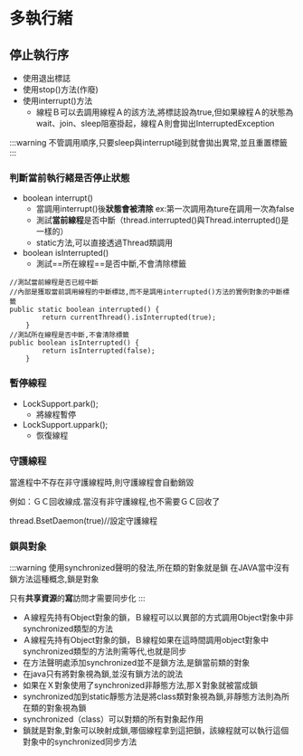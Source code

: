 # 多執行緒

## 停止執行序

* 使用退出標誌
* 使用stop()方法(作廢)
* 使用interrupt()方法
    * 線程Ｂ可以去調用線程Ａ的該方法,將標誌設為true,但如果線程Ａ的狀態為wait、join、sleep阻塞掛起，線程Ａ則會拋出InterruptedException




:::warning
不管調用順序,只要sleep與interrupt碰到就會拋出異常,並且重置標籤
:::

### 判斷當前執行緒是否停止狀態

* boolean interrupt()
    * 當調用interrupt()後**狀態會被清除**
      ex:第一次調用為ture在調用一次為false
    * 測試**當前線程**是否中斷（thread.interrupted()與Thread.interrupted()是一樣的）
    * static方法,可以直接透過Thread類調用
* boolean isInterrupted()
    * 測試==所在線程==是否中斷,不會清除標籤
```
//測試當前線程是否已經中斷
//內部是獲取當前調用線程的中斷標誌,而不是調用interrupted()方法的實例對象的中斷標籤
public static boolean interrupted() {
        return currentThread().isInterrupted(true);
    }
//測試所在線程是否中斷,不會清除標籤
public boolean isInterrupted() {
        return isInterrupted(false);
    }
```

### 暫停線程

- LockSupport.park();
  - 將線程暫停
- LockSupport.uppark();
  - 恢復線程

### 守護線程

當進程中不存在非守護線程時,則守護線程會自動銷毀

例如：ＧＣ回收線成.當沒有非守護線程,也不需要ＧＣ回收了

thread.BsetDaemon(true)//設定守護線程

### 鎖與對象

:::warning
使用synchronized聲明的發法,所在類的對象就是鎖
在JAVA當中沒有鎖方法這種概念,鎖是對象

只有**共享資源**的**寫**訪問才需要同步化
:::

- Ａ線程先持有Object對象的鎖，Ｂ線程可以以異部的方式調用Object對象中非synchronized類型的方法
- Ａ線程先持有Object對象的鎖，Ｂ線程如果在這時間調用object對象中synchronized類型的方法則需等代,也就是同步
- 在方法聲明處添加synchronized並不是鎖方法,是鎖當前類的對象
- 在java只有將對象視為鎖,並沒有鎖方法的說法
- 如果在Ｘ對象使用了synchronized非靜態方法,那Ｘ對象就被當成鎖
- synchronized加到static靜態方法是將class類對象視為鎖,非靜態方法則為所在類的對象視為鎖
- synchronized（class）可以對類的所有對象起作用
- 鎖就是對象,對象可以映射成鎖,哪個線程拿到這把鎖，該線程就可以執行這個對象中的synchronized同步方法